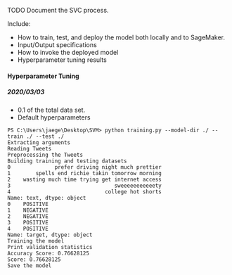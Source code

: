 TODO Document the SVC process.

Include: 
* How to train, test, and deploy the model both locally and to SageMaker.
* Input/Output specifications
* How to invoke the deployed model
* Hyperparameter tuning results

#### Hyperparameter Tuning
##### 2020/03/03
* 0.1 of the total data set.
* Default hyperparameters
```console
PS C:\Users\jaege\Desktop\SVM> python training.py --model-dir ./ --train ./ --test ./
Extracting arguments
Reading Tweets
Preprocessing the Tweets
Building training and testing datasets
0              prefer driving night much prettier
1        spells end richie takin tomorrow morning
2    wasting much time trying get internet access
3                                 sweeeeeeeeeeety
4                              college hot shorts
Name: text, dtype: object
0    POSITIVE
1    NEGATIVE
2    NEGATIVE
3    POSITIVE
4    POSITIVE
Name: target, dtype: object
Training the model
Print validation statistics
Accuracy Score: 0.76628125
Score: 0.76628125
Save the model
````


